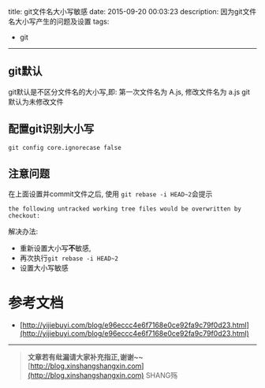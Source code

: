 title: git文件名大小写敏感
date: 2015-09-20 00:03:23
description: 因为git文件名大小写产生的问题及设置
tags: 
- git
---

## git默认
git默认是不区分文件名的大小写,即:
第一次文件名为 A.js,
修改文件名为  a.js
git默认为未修改文件

## 配置git识别大小写

```plain
git config core.ignorecase false
```

## 注意问题
在上面设置并commit文件之后, 使用 `git rebase -i HEAD~2`会提示
```plain
the following untracked working tree files would be overwritten by checkout:
```

解决办法:
- 重新设置大小写**不**敏感,
- 再次执行`git rebase -i HEAD~2`
- 设置大小写敏感


# 参考文档

- [http://yijiebuyi.com/blog/e96eccc4e6f7168e0ce92fa9c79f0d23.html](http://yijiebuyi.com/blog/e96eccc4e6f7168e0ce92fa9c79f0d23.html)


-----------------------

> **文章若有纰漏请大家补充指正,谢谢~~**
> [http://blog.xinshangshangxin.com](http://blog.xinshangshangxin.com) SHANG殇